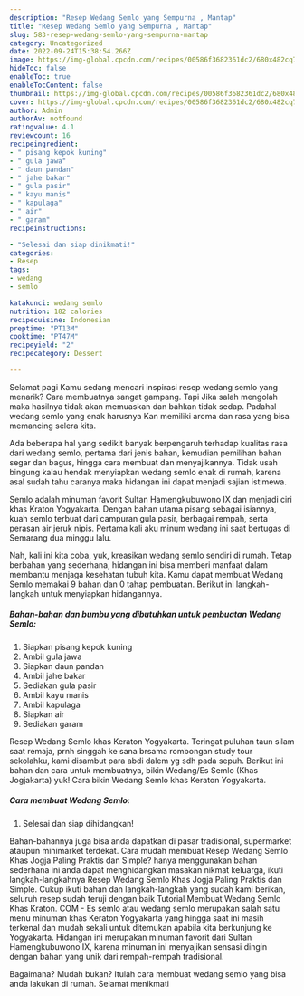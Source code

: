 ```yaml
---
description: "Resep Wedang Semlo yang Sempurna , Mantap"
title: "Resep Wedang Semlo yang Sempurna , Mantap"
slug: 583-resep-wedang-semlo-yang-sempurna-mantap
category: Uncategorized
date: 2022-09-24T15:38:54.266Z
image: https://img-global.cpcdn.com/recipes/00586f3682361dc2/680x482cq70/wedang-semlo-foto-resep-utama.jpg
hideToc: false
enableToc: true
enableTocContent: false
thumbnail: https://img-global.cpcdn.com/recipes/00586f3682361dc2/680x482cq70/wedang-semlo-foto-resep-utama.jpg
cover: https://img-global.cpcdn.com/recipes/00586f3682361dc2/680x482cq70/wedang-semlo-foto-resep-utama.jpg
author: Admin
authorAv: notfound
ratingvalue: 4.1
reviewcount: 16
recipeingredient:
- " pisang kepok kuning"
- " gula jawa"
- " daun pandan"
- " jahe bakar"
- " gula pasir"
- " kayu manis"
- " kapulaga"
- " air"
- " garam"
recipeinstructions:

- "Selesai dan siap dinikmati!"
categories:
- Resep
tags:
- wedang
- semlo

katakunci: wedang semlo 
nutrition: 182 calories
recipecuisine: Indonesian
preptime: "PT13M"
cooktime: "PT47M"
recipeyield: "2"
recipecategory: Dessert

---
```



Selamat pagi Kamu sedang mencari inspirasi resep wedang semlo yang menarik? Cara membuatnya sangat gampang. Tapi Jika salah mengolah maka hasilnya tidak akan memuaskan dan bahkan tidak sedap. Padahal wedang semlo yang enak harusnya Kan memiliki aroma dan rasa yang bisa memancing selera kita.


Ada beberapa hal yang sedikit banyak berpengaruh terhadap kualitas rasa dari wedang semlo, pertama dari jenis bahan, kemudian pemilihan bahan segar dan bagus, hingga cara membuat dan menyajikannya. Tidak usah bingung kalau hendak menyiapkan wedang semlo enak di rumah, karena asal sudah tahu caranya maka hidangan ini dapat menjadi sajian istimewa.

Semlo adalah minuman favorit Sultan Hamengkubuwono IX dan menjadi ciri khas Kraton Yogyakarta. Dengan bahan utama pisang sebagai isiannya, kuah semlo terbuat dari campuran gula pasir, berbagai rempah, serta perasan air jeruk nipis. Pertama kali aku minum wedang ini saat bertugas di Semarang dua minggu lalu.


Nah, kali ini kita coba, yuk, kreasikan wedang semlo sendiri di rumah. Tetap berbahan yang sederhana, hidangan ini bisa memberi manfaat dalam membantu menjaga kesehatan tubuh kita. Kamu dapat membuat Wedang Semlo memakai 9 bahan dan 0 tahap pembuatan. Berikut ini langkah-langkah untuk menyiapkan hidangannya.

<!--inarticleads1-->

##### Bahan-bahan dan bumbu yang dibutuhkan untuk pembuatan Wedang Semlo:

1. Siapkan  pisang kepok kuning
1. Ambil  gula jawa
1. Siapkan  daun pandan
1. Ambil  jahe bakar
1. Sediakan  gula pasir
1. Ambil  kayu manis
1. Ambil  kapulaga
1. Siapkan  air
1. Sediakan  garam


Resep Wedang Semlo khas Keraton Yogyakarta. Teringat puluhan taun silam saat remaja, prnh singgah ke sana brsama rombongan study tour sekolahku, kami disambut para abdi dalem yg sdh pada sepuh. Berikut ini bahan dan cara untuk membuatnya, bikin Wedang/Es Semlo (Khas Jogjakarta) yuk! Cara bikin Wedang Semlo khas Keraton Yogyakarta. 

<!--inarticleads2-->

##### Cara membuat Wedang Semlo:


1. Selesai dan siap dihidangkan!

Bahan-bahannya juga bisa anda dapatkan di pasar tradisional, supermarket ataupun minimarket terdekat. Cara mudah membuat Resep Wedang Semlo Khas Jogja Paling Praktis dan Simple? hanya menggunakan bahan sederhana ini anda dapat menghidangkan masakan nikmat keluarga, ikuti langkah-langkahnya Resep Wedang Semlo Khas Jogja Paling Praktis dan Simple. Cukup ikuti bahan dan langkah-langkah yang sudah kami berikan, seluruh resep sudah teruji dengan baik Tutorial Membuat Wedang Semlo Khas Kraton. COM - Es semlo atau wedang semlo merupakan salah satu menu minuman khas Keraton Yogyakarta yang hingga saat ini masih terkenal dan mudah sekali untuk ditemukan apabila kita berkunjung ke Yogyakarta. Hidangan ini merupakan minuman favorit dari Sultan Hamengkubuwono IX, karena minuman ini menyajikan sensasi dingin dengan bahan yang unik dari rempah-rempah tradisional. 

Bagaimana? Mudah bukan? Itulah cara membuat wedang semlo yang bisa anda lakukan di rumah. Selamat menikmati
